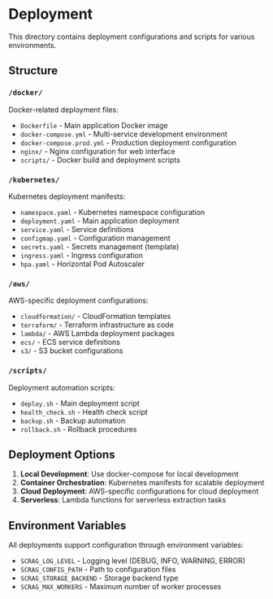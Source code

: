 # Deployment

This directory contains deployment configurations and scripts for various environments.

## Structure

### `/docker/`
Docker-related deployment files:
- `Dockerfile` - Main application Docker image
- `docker-compose.yml` - Multi-service development environment
- `docker-compose.prod.yml` - Production deployment configuration
- `nginx/` - Nginx configuration for web interface
- `scripts/` - Docker build and deployment scripts

### `/kubernetes/`
Kubernetes deployment manifests:
- `namespace.yaml` - Kubernetes namespace configuration
- `deployment.yaml` - Main application deployment
- `service.yaml` - Service definitions
- `configmap.yaml` - Configuration management
- `secrets.yaml` - Secrets management (template)
- `ingress.yaml` - Ingress configuration
- `hpa.yaml` - Horizontal Pod Autoscaler

### `/aws/`
AWS-specific deployment configurations:
- `cloudformation/` - CloudFormation templates
- `terraform/` - Terraform infrastructure as code
- `lambda/` - AWS Lambda deployment packages
- `ecs/` - ECS service definitions
- `s3/` - S3 bucket configurations

### `/scripts/`
Deployment automation scripts:
- `deploy.sh` - Main deployment script
- `health_check.sh` - Health check script
- `backup.sh` - Backup automation
- `rollback.sh` - Rollback procedures

## Deployment Options

1. **Local Development**: Use docker-compose for local development
2. **Container Orchestration**: Kubernetes manifests for scalable deployment
3. **Cloud Deployment**: AWS-specific configurations for cloud deployment
4. **Serverless**: Lambda functions for serverless extraction tasks

## Environment Variables

All deployments support configuration through environment variables:
- `SCRAG_LOG_LEVEL` - Logging level (DEBUG, INFO, WARNING, ERROR)
- `SCRAG_CONFIG_PATH` - Path to configuration files
- `SCRAG_STORAGE_BACKEND` - Storage backend type
- `SCRAG_MAX_WORKERS` - Maximum number of worker processes